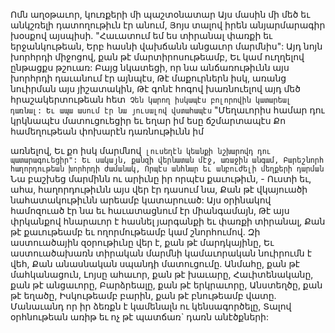 
Ոմն աղօթաւոր, կուռքերի մի պաշտօնատար
Այս մասին մի մեծ եւ անկշռելի դատողութիւն էր
անում,
Յոյս տալով իրեն անյարմարագիր խօսքով
այսպիսի.
"Հաւատում եմ ես տիրանալ փառքի եւ
երջանկութեան,
Երբ հասնի վախճանն անցաւոր մարմնիս":
Այդ նոյն խորհրդի միջոցով, քան թէ
մարտիրոսութեամբ,
Եւ կամ ուղղելով ընթացքս թշուառ:
Բայց նկատեցի, որ նա անճառութիւնն այս
խորհրդի դաւանում էր այնպէս,
Թէ մաքուրներն իսկ, առանց նուիրման այս
յիշատակին,
Թէ գոնէ հոգով խառնուելով այդ մեծ
հրաշակերտութեան հետ`
Չեն կարող իսկապէս բոլորովին կատարեալ
դառնալ:
Եւ ապա ասում էր նա յուսալով վստահապէս`
"Մեղաւորիս համար դու կրկնապէս
մատուցուեցիր եւ եղար իմ եսը ճշմարտապէս
Քո համեղութեան փոխարէն դառնութիւնն իմ


առնելով,
Եւ քո իսկ մարմնով` լուսեղէն կեանքի նշխարովդ
դու պատարագուեցիր":
Եւ սակայն, քանզի վերնատան մէջ, առաջին
անգամ,
Բարեշնորհ հաղորդութեան խորհրդի ժամանակ,
Որպէս անհնար եւ անբուժելի մեղքերի դարման`
Նա բաշխեց մարմինն ու արիւնը իր որպէս
քաւութիւն, -
Ուստի եւ, ահա, հաղորդութիւնն այս վեր էր
դասում նա,
Քան թէ վկայուածի նահատակութիւնն արեամբ
կատարուած:
Այս օրինակով համոզուած էր նա եւ
հաւատացնում էր միանգամայն,
Թէ այս փրկանքով հնարաւոր է հասնել յարգանքի
եւ փառքի տիրանալ,
Քան թէ քաւութեամբ եւ ողորմութեամբ կամ
շնորհումով.
Զի աստուածային զօրութիւնը վեր է, քան թէ
մարդկայինը,
Եւ աստուածախառն տիրական մարմնի
կամաւորական նուիրումն է վեհ,
Քան անասնական սպանդի մատուցումը.
Անմահը, քան թէ մահկանացուն,
Լոյսը ահաւոր, քան թէ խաւարը,
Հաւիտենականը, քան թէ անցաւորը,
Բարձրեալը, քան թէ երկրաւորը,
Անստեղծը, քան թէ եղածը,
Իսկութեամբ բարին, քան թէ բնութեամբ վատը.
Մանաւանդ որ իր ձեռքն է կամենալն ու
կենսագործելը,
Տալով օրհնութեան առիթ եւ ոչ թէ պատճառ`
դառն անէծքների:

